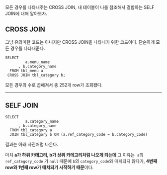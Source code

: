 <p>모든 경우를 나타내주는 CROSS JOIN, 내 테이블이 나를 참조해서 결합하는 SELF JOIN에 대해 알아보자.</p>
<h2 id="cross-join">CROSS JOIN</h2>
<p>그냥 유의미한 코드는 아니지만 CROSS JOIN을 나타내기 위한 코드이다.
단순하게 모든 경우를 나타내준다.</p>
<pre><code class="language-sql">SELECT
         a.menu_name
      , b.category_name
  FROM tbl_menu a
 CROSS JOIN tbl_category b;</code></pre>
<p>모든 경우의 수로 곱해져서 총 252개 row가 조회됐다.
<img alt="" src="https://velog.velcdn.com/images/jojehuni_9759/post/20021607-0e3f-4b4e-9018-76306d67678f/image.png" /></p>
<hr />
<h2 id="self-join">SELF JOIN</h2>
<pre><code class="language-sql">SELECT
         a.category_name
      , b.category_name
  FROM tbl_category a
  JOIN tbl_category b ON (a.ref_category_code = b.category_code)</code></pre>
<p>결과는 아래 사진처럼 나온다.
<img alt="" src="https://velog.velcdn.com/images/jojehuni_9759/post/7a153a12-d234-4712-b25f-104af5e93ee0/image.png" /></p>
<p>마치 <strong>a가 하위 카테고리, b가 상위 카테고리처럼 나오게 되는데</strong>
그 이유는
<img alt="" src="https://velog.velcdn.com/images/jojehuni_9759/post/5bc29a33-5e1e-4626-bd41-60fc19b241ad/image.png" />
<code>a</code>의 <code>ref_category_code</code> 가 <code>null</code> 때문에 <code>b</code>의 <code>category_code</code>와 매치되지 않다가, <strong>4번째 row와 1번째 row가 매치되기 시작하기 때문</strong>이다.</p>